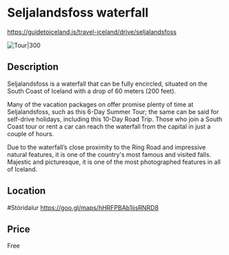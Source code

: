 # Seljalandsfoss waterfall

https://guidetoiceland.is/travel-iceland/drive/seljalandsfoss

![Tour|300](https://guidetoiceland.imgix.net/384686/x/0/seljalandsfoss-2?ixlib=php-3.3.0&w=883)

## Description

Seljalandsfoss is a waterfall that can be fully encircled, situated on the South Coast of Iceland with a drop of 60 meters (200 feet).

Many of the vacation packages on offer promise plenty of time at Seljalandsfoss, such as this 6-Day Summer Tour; the same can be said for self-drive holidays, including this 10-Day Road Trip. Those who join a South Coast tour or rent a car can reach the waterfall from the capital in just a couple of hours.

Due to the waterfall’s close proximity to the Ring Road and impressive natural features, it is one of the country's most famous and visited falls. Majestic and picturesque, it is one of the most photographed features in all of Iceland.

## Location

\#Stóridalur 
https://goo.gl/maps/hHRFPBAb1ijsRNRD8

## Price

Free
